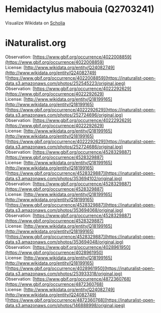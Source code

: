 
Hemidactylus mabouia (Q2703241)
===============================
  
Visualize Wikidata on [Scholia](https://scholia.toolforge.org/taxon/Q2703241)
# iNaturalist.org
  
Observation: [https://www.gbif.org/occurrence/4022008859](https://www.gbif.org/occurrence/4022008859)  
License: [http://www.wikidata.org/entity/Q24082749](http://www.wikidata.org/entity/Q24082749)  
![https://www.gbif.org/occurrence/4022008859](https://inaturalist-open-data.s3.amazonaws.com/photos/252545223/original.jpeg)  
Observation: [https://www.gbif.org/occurrence/4022292629](https://www.gbif.org/occurrence/4022292629)  
License: [http://www.wikidata.org/entity/Q18199165](http://www.wikidata.org/entity/Q18199165)  
![https://www.gbif.org/occurrence/4022292629](https://inaturalist-open-data.s3.amazonaws.com/photos/252724696/original.jpg)  
Observation: [https://www.gbif.org/occurrence/4022292629](https://www.gbif.org/occurrence/4022292629)  
License: [http://www.wikidata.org/entity/Q18199165](http://www.wikidata.org/entity/Q18199165)  
![https://www.gbif.org/occurrence/4022292629](https://inaturalist-open-data.s3.amazonaws.com/photos/252724686/original.jpg)  
Observation: [https://www.gbif.org/occurrence/4528329887](https://www.gbif.org/occurrence/4528329887)  
License: [http://www.wikidata.org/entity/Q18199165](http://www.wikidata.org/entity/Q18199165)  
![https://www.gbif.org/occurrence/4528329887](https://inaturalist-open-data.s3.amazonaws.com/photos/353694102/original.jpg)  
Observation: [https://www.gbif.org/occurrence/4528329887](https://www.gbif.org/occurrence/4528329887)  
License: [http://www.wikidata.org/entity/Q18199165](http://www.wikidata.org/entity/Q18199165)  
![https://www.gbif.org/occurrence/4528329887](https://inaturalist-open-data.s3.amazonaws.com/photos/353694068/original.jpg)  
Observation: [https://www.gbif.org/occurrence/4528329887](https://www.gbif.org/occurrence/4528329887)  
License: [http://www.wikidata.org/entity/Q18199165](http://www.wikidata.org/entity/Q18199165)  
![https://www.gbif.org/occurrence/4528329887](https://inaturalist-open-data.s3.amazonaws.com/photos/353694048/original.jpg)  
Observation: [https://www.gbif.org/occurrence/4028961950](https://www.gbif.org/occurrence/4028961950)  
License: [http://www.wikidata.org/entity/Q18199165](http://www.wikidata.org/entity/Q18199165)  
![https://www.gbif.org/occurrence/4028961950](https://inaturalist-open-data.s3.amazonaws.com/photos/253933318/original.jpg)  
Observation: [https://www.gbif.org/occurrence/4872360768](https://www.gbif.org/occurrence/4872360768)  
License: [http://www.wikidata.org/entity/Q24082749](http://www.wikidata.org/entity/Q24082749)  
![https://www.gbif.org/occurrence/4872360768](https://inaturalist-open-data.s3.amazonaws.com/photos/146888998/original.jpeg)